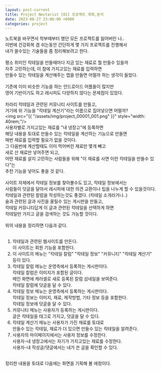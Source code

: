 ```yaml
---
layout: post-current
title: Project Nectarist [01] 프로젝트 계획,분석
date: 2023-08-27 23:06:00 +0900
categories: project
---
```

노트북을 바꾸면서 학부때부터 했던 모든 프로젝트를 잃어버린 나..<br>
이번에 건강회복 겸 쉬는동안 간단하게 몇 가지 프로젝트를 진행해서<br>
내가 쓸수있는 기술들을 좀 정리해보려고 한다.<br>
<br>
평소 취미인 칵테일을 만들때마다 지금 있는 재료로 뭘 만들수 있을까<br>
자주 고민하는데, 이 참에 가지고있는 재료를 입력하면<br>
만들수 있는 칵테일을 계산해주는 앱을 만들면 어떨까 하는 생각이 들었다.<br>
<br>
기존에 이미 비슷한 기능을 하는 안드로이드 어플들이 많지만<br>
영어 기반이기도 하고 레시피도 다양하지 않다는 문제점이 있었다.<br>
<br>
차라리 칵테일과 관련된 커뮤니티 사이트를 만들고,<br>
거기에 위 기능을 "칵테일 계산기"라는 이름으로 집어넣으면 어떨까?<br>
<img src="{{ "/assets/img/project_00001_001.png" }}" style="width: 40rem;"/><br>
사용자별로 가지고있는 재료를 "내 냉장고"에 등록하면<br>
해당 내용을 토대로 만들수 있는 칵테일을 계산하는 기능으로 만들면<br>
매번 재료를 입력할 필요가 없을 것이다. <br>
그 다음번에 계산할때도 이미 먹어버린 재료만 몇개 빼고<br>
새로 산 재료만 넣어주면 되고,<br>
어떤 재료를 살지 고민하는 사람들을 위해 "이 재료를 사면 이런 칵테일을 만들수 있다"는<br>
추천 기능을 넣어도 좋을 것 같다.<br>
<br>
사이트 자체에서 칵테일 정보를 찾아볼수도 있고, 칵테일 정보에서는 <br>
사람들이 덧글을 달아서 레시피에 대한 의견 교환이나 팁을 나누게 할 수 있을것이다.<br>
칵테일과 관련된 칼럼을 작성하는것도 좋겠다. (칵테일 소개라거나..)<br>
술과 관련된 글과 사진을 올릴수 있는 게시판을 만들고, <br>
칵테일 커뮤니티답게 이 글과 관련된 칵테일을 선택하게 하면<br>
칵테일만 가지고 글을 검색하는 것도 가능할 것이다.<br>
<br>
위의 내용을 정리하면 다음과 같다.<br>
<br>
1. 칵테일과 관련된 웹사이트를 만든다.<br> 
이 사이트는 회원 기능을 포함한다.<br>
2. 이 사이트의 메뉴는 "칵테일 칼럼" "칵테일 정보" "커뮤니티" "칵테일 계산기"<br>
등이 있다.<br>
3. 칵테일 칼럼 메뉴는 운영측에서 등록하는 게시판이다. <br>
칵테일 칼럼은 이미지가 포함된 글이다.<br>
메인 화면에 캐러셀로 새로 등록된 칼럼 섬네일을 보여준다.<br>
칵테일 칼럼에 덧글을 달 수 있다.<br>
4. 칵테일 정보 메뉴는 운영측에서 등록하는 게시판이다.<br>
칵테일 정보는 이미지, 재료, 제작방법, 기타 정보 등을 포함한다.<br>
칵테일 정보에 덧글을 달 수 있다.<br>
5. 커뮤니티 메뉴는 사용자가 등록하는 게시판이다.<br>
글은 칵테일을 태그로 가지고, 덧글을 달 수 있다.<br>
6. 칵테일 계산기 메뉴는 사용자가 가진 재료를 토대로<br>
만들수 있는 칵테일, 재료가 더 있으면 만들수 있는 칵테일을 알려준다.<br>
7. 사용자의 마이페이지에서는 사용자 정보를 수정한다.<br>
사용자-내 냉장고에서는 자기가 가지고있는 재료를 수정한다.<br>
사용자-내 작성글/댓글에서는 내가 쓴 글을 확인할 수 있다.<br>
<br>
정리한 내용을 토대로 다음에는 화면을 기획해 볼 에정이다.